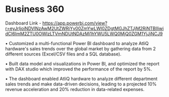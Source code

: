 # Business 360 

Dashboard Link - https://app.powerbi.com/view?r=eyJrIjoiNDVlNzAwM2UtZWRiYy00ZmYwLWI0ZDgtMGJhZTJjM2RiNTBlIiwidCI6ImM2ZTU0OWIzLTVmNDUtNDAzMi1hYWU5LWQ0MjQ0ZGM1YjJjNCJ9

•	Customized a multi-functional Power BI dashboard to analyze AtliQ hardware's sales trends over the global market by gathering data from 2 different sources (Excel/CSV files and a SQL database).

•	Built data model and visualizations in Power Bl, and optimized the report with DAX studio which improved the performance of the report by 5%.

•	The dashboard enabled AtliQ hardware to analyze different department sales trends and make data-driven decisions, leading to a projected 10% revenue acceleration and 20% reduction in data-related expenses.


